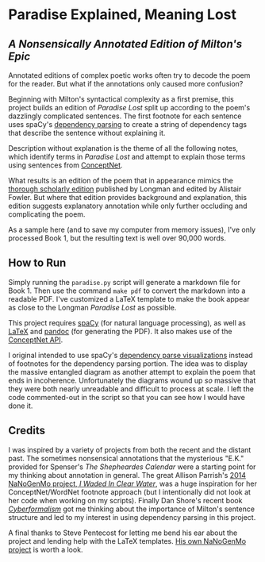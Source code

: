 # Paradise Explained, Meaning Lost

## *A Nonsensically Annotated Edition of Milton's Epic*

Annotated editions of complex poetic works often try to decode the poem for the reader. But what if the annotations only caused more confusion?

Beginning with Milton's syntactical complexity as a first premise, this project builds an edition of *Paradise Lost* split up according to the poem's dazzlingly complicated sentences. The first footnote for each sentence uses spaCy's [dependency parsing](https://spacy.io/usage/linguistic-features#section-dependency-parse) to create a string of dependency tags that describe the sentence without explaining it.

Description without explanation is the theme of all the following notes, which identify terms in *Paradise Lost* and attempt to explain those terms using sentences from [ConceptNet](http://conceptnet.io/).

What results is an edition of the poem that in appearance mimics the [thorough scholarly edition](https://books.google.com/books?id=q1cSBAAAQBAJ&source=gbs_similarbooks) published by Longman and edited by Alistair Fowler. But where that edition provides background and explanation, this edition suggests explanatory annotation while only further occluding and complicating the poem.

As a sample here (and to save my computer from memory issues), I've only processed Book 1, but the resulting text is well over 90,000 words.

## How to Run

Simply running the `paradise.py` script will generate a markdown file for Book 1. Then use the command `make pdf` to convert the markdown into a readable PDF. I've customized a LaTeX template to make the book appear as close to the Longman *Paradise Lost* as possible.

This project requires [spaCy](https://spacy.io/) (for natural language processing), as well as [LaTeX](https://www.latex-project.org/) and [pandoc](https://pandoc.org/) (for generating the PDF). It also makes use of the [ConceptNet API](https://github.com/commonsense/conceptnet5/wiki/API).

I original intended to use spaCy's [dependency parse visualizations](https://spacy.io/usage/visualizers#section-dep) instead of footnotes for the dependency parsing portion. The idea was to display the massive entangled diagram as another attempt to explain the poem that ends in incoherence. Unfortunately the diagrams wound up *so* massive that they were both nearly unreadable and difficult to process at scale. I left the code commented-out in the script so that you can see how I would have done it.

## Credits

I was inspired by a variety of projects from both the recent and the distant past. The sometimes nonsensical annotations that the mysterious "E.K." provided for Spenser's *The Shepheardes Calendar* were a starting point for my thinking about annotation in general. The great Allison Parrish's [2014 NaNoGenMo project, *I Waded In Clear Water*](https://github.com/aparrish/nanogenmo2014), was a huge inspiration for her ConceptNet/WordNet footnote approach (but I intentionally did not look at her code when working on my scripts). Finally Dan Shore's recent book [*Cyberformalism*](https://jhupbooks.press.jhu.edu/content/cyberformalism) got me thinking about the importance of Milton's sentence structure and led to my interest in using dependency parsing in this project.

A final thanks to Steve Pentecost for letting me bend his ear about the project and lending help with the LaTeX templates. [His own NaNoGenMo project](https://github.com/spenteco/nanogenmo2018) is worth a look.
